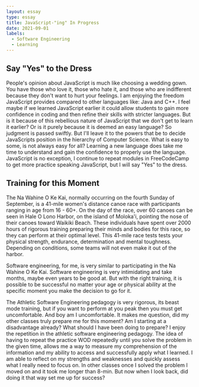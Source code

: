 ```yaml
---
layout: essay
type: essay
title: JavaScript-"ing" In Progress
date: 2021-09-01
labels: 
  - Software Engineering
  - Learning
---
```


## Say "Yes" to the Dress

People's opinion about JavaScript is much like choosing a wedding gown. You have those who love it, those who hate it, and those who are indifferent because they don't want to
hurt your feelings. I am enjoying the freedom JavaScript provides compared to other languages like: Java and C++. I feel maybe if we learned JavaScript earlier it could allow
students to gain more confidence in coding and then refine their skills with stricter languages. But is it because of this rebellious nature of JavaScript that we don't get to
learn it earlier? Or is it purely because it is deemed an easy language? So judgment is passed swiftly. But I'll leave it to the powers that be to decide JavaScripts position in 
the hierarchy of Computer Science. What is easy to some, is not always easy for all? Learning a new language does take me time to understand and gain the confidence to properly
use the language. JavaScript is no exception, I continue to repeat modules in FreeCodeCamp to get more practice speaking JavaScript, but I will say "Yes" to the dress.

## Training for this Moment

The Na Wahine O Ke Kai, normally occurring on the fourth Sunday of September, is a 41-mile women's distance canoe race with participants ranging in age from 16 - 60+. On the day 
of the race, over 60 canoes can be seen in Hale O Lono Harbor, on the island of Moloka'i, pointing the nose of their canoes toward Waikiki Beach. These individuals have spent over
2000 hours of rigorous training preparing their minds and bodies for this race, so they can perform at their optimal level. This 41-mile race tests tests your physical strength,
endurance, determination and mental toughness. Depending on conditions, some teams will not even make it out of the harbor.

Software engineering, for me, is very similar to participating in the Na Wahine O Ke Kai. Software engineering is very intimidating and take months, maybe even years to be good
at. But with the right training, it is possible to be successful no matter your age or physical ability at the specific moment you make the decision to go for it.

The Athletic Software Engineering pedagogy is very rigorous, its beast mode training, but if you want to perform at you peak then you must get uncomfortable. And boy am I 
uncomfortable. It makes me question, did my other classes truly prepare me for this moment? Am I starting at a disadvantage already? What should I have been doing to prepare? I 
enjoy the repetition in the athletic software engineering pedagogy. The idea of having to repeat the practice WOD repeatedly until you solve the problem in the given time, allows 
me a way to measure my comprehension of the information and my ability to access and successfully apply what I learned. I am able to reflect on my strengths and weaknesses and 
quickly assess what I really need to focus on. In other classes once I solved the problem I moved on and it took me longer than 8-min. But now when I look back, did doing it that
way set me up for success?
